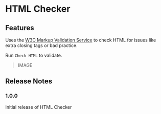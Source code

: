 # HTML Checker

## Features

Uses the [W3C Markup Validation Service](https://validator.w3.org/nu#textarea) to check HTML for issues like extra closing tags or bad practice.

Run `Check HTML` to validate.

> IMAGE

## Release Notes

### 1.0.0

Initial release of HTML Checker
